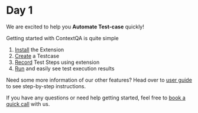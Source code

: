 # Day 1
 
We are excited to help you **Automate Test-case** quickly! 
 
Getting started with ContextQA is quite simple

1. [Install](../02-ContextQA-Extension/01-Install-&-Login/Install-extension.md) the Extension  
2. [Create](../02-ContextQA-Extension/02-Create/create-a-test-case-in-chrome-extension.md) a Testcase  
3. [Record](https://app.storylane.io/share/nj0mc8vb7ghc) Test Steps using extension
4. [Run](../03-ContextQA-Portal/02-Test-Development-Section/05-Run-Details/5.1-run-test-case.md) and easily see test execution results



Need some more information of our other features? Head over to [user guide](./../01-Index/Index.md) to see step-by-step instructions.  

If you have any questions or need help getting started, feel free to [book a quick call](https://meetings.hubspot.com/deep-barot?utm_medium=email&_hsmi=299989918&_hsenc=p2ANqtz-93_Gh2Kh0HPIA1_YAuC4aN3P8CDhDP8g1RC5aE0y56Scvu-HpB0xk1UIlkNpq34VYk9WGauryok8y75Y3Oq7ToSYBpIN0-4Pv-2T_dWFs_gK2cusE&utm_content=299989918&utm_source=hs_email) with us.
